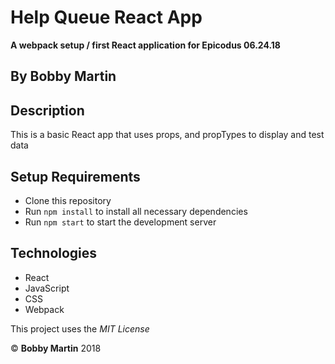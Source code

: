 # Help Queue React App
**A webpack setup / first React application for Epicodus 06.24.18**

## By Bobby Martin

## Description
This is a basic React app that uses props, and propTypes to display and test data

## Setup Requirements

* Clone this repository
* Run `npm install` to install all necessary dependencies
* Run `npm start` to start the development server

## Technologies
* React
* JavaScript
* CSS
* Webpack

This project uses the _MIT License_  

&copy; **Bobby Martin** 2018
